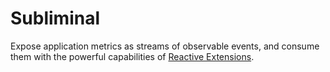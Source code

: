 # Subliminal

Expose application metrics as streams of observable events, and consume them with the powerful capabilities of [Reactive Extensions](https://github.com/dotnet/reactive).